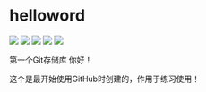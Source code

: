 # helloword
[![](https://img.shields.io/badge/license-CC%204.0-green.svg)](https://creativecommons.org/licenses/by-sa/4.0/deed.zh)
[![](https://img.shields.io/badge/platform-markdown-blue.svg)](https://shields.io/category/chat)
[![](https://img.shields.io/badge/%E5%8D%9A%E5%AE%A2-%E6%AC%A2%E8%BF%8E%E8%AE%BF%E9%97%AE-orange.svg)](http://www.tangmen.online/)
[![](https://img.shields.io/badge/%E5%BE%AE%E4%BF%A1%E5%85%AC%E4%BC%97%E5%8F%B7-%E7%88%AA%E5%93%87%E6%B4%BE%E7%94%9F-lightgrey.svg)]()
[![](https://img.shields.io/badge/%E6%90%AD%E5%BB%BA%E4%B8%AD%E7%9A%84%E5%8D%9A%E5%AE%A2-%E6%9A%82%E6%97%B6%E5%88%AB%E8%AE%BF%E9%97%AE-red.svg)](http://www.zhuimeng.online/)

第一个Git存储库
你好！

这个是最开始使用GitHub时创建的，作用于练习使用！
